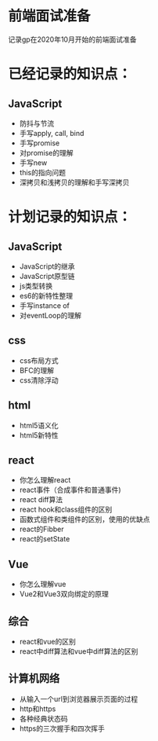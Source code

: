 # 前端面试准备

记录gp在2020年10月开始的前端面试准备

# 已经记录的知识点：

## JavaScript

* 防抖与节流
* 手写apply, call, bind
* 手写promise
* 对promise的理解
* 手写new
* this的指向问题
* 深拷贝和浅拷贝的理解和手写深拷贝

# 计划记录的知识点：

## JavaScript

* JavaScript的继承
* JavaScript原型链
* js类型转换
* es6的新特性整理
* 手写instance of
* 对eventLoop的理解
## css

* css布局方式
* BFC的理解
* css清除浮动

## html

* html5语义化
* html5新特性

## react

* 你怎么理解react
* react事件（合成事件和普通事件)
* react diff算法
* react hook和class组件的区别
* 函数式组件和类组件的区别，使用的优缺点
* react的Fibber
* react的setState

## Vue

* 你怎么理解vue
* Vue2和Vue3双向绑定的原理


## 综合

* react和vue的区别
* react中diff算法和vue中diff算法的区别



## 计算机网络

* 从输入一个url到浏览器展示页面的过程
* http和https
* 各种经典状态码
* https的三次握手和四次挥手
